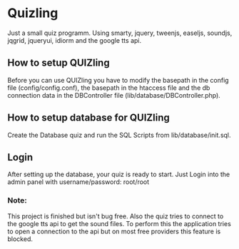 # Quizling
Just a small quiz programm. Using smarty, jquery, tweenjs, easeljs, soundjs, jqgrid, jqueryui, idiorm and the google tts api.

## How to setup QUIZling
Before you can use QUIZling you have to modify the basepath in the config file (config/config.conf), the basepath in the htaccess file and the db connection data in the DBController file (lib/database/DBController.php).

## How to setup database for QUIZling
Create the Database quiz and run the SQL Scripts from lib/database/init.sql.

## Login
After setting up the database, your quiz is ready to start. Just Login into the admin panel with username/password: root/root

### Note:
This project is finished but isn't bug free.
Also the quiz tries to connect to the google tts api to get the sound files. To perform this the application tries to open a connection to the api but on most free providers this feature is blocked.
